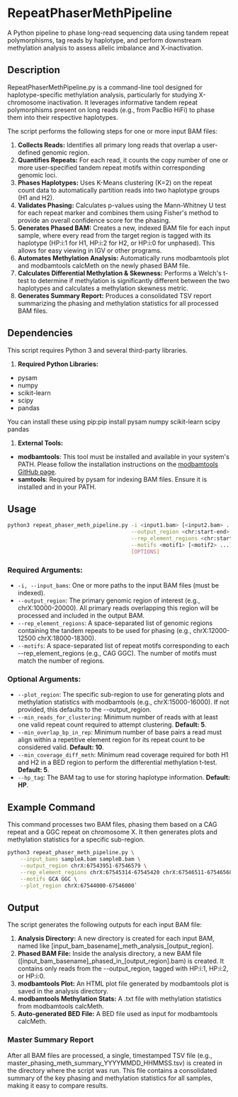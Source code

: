 # **RepeatPhaserMethPipeline**

A Python pipeline to phase long-read sequencing data using tandem repeat polymorphisms, tag reads by haplotype, and perform downstream methylation analysis to assess allelic imbalance and X-inactivation.

## **Description**

RepeatPhaserMethPipeline.py is a command-line tool designed for haplotype-specific methylation analysis, particularly for studying X-chromosome inactivation. It leverages informative tandem repeat polymorphisms present on long reads (e.g., from PacBio HiFi) to phase them into their respective haplotypes.

The script performs the following steps for one or more input BAM files:

1. **Collects Reads:** Identifies all primary long reads that overlap a user-defined genomic region.
2. **Quantifies Repeats:** For each read, it counts the copy number of one or more user-specified tandem repeat motifs within corresponding genomic loci.
3. **Phases Haplotypes:** Uses K-Means clustering (K=2) on the repeat count data to automatically partition reads into two haplotype groups (H1 and H2).
4. **Validates Phasing:** Calculates p-values using the Mann-Whitney U test for each repeat marker and combines them using Fisher's method to provide an overall confidence score for the phasing.
5. **Generates Phased BAM:** Creates a new, indexed BAM file for each input sample, where every read from the target region is tagged with its haplotype (HP\:i:1 for H1, HP\:i:2 for H2, or HP\:i:0 for unphased).  This allows for easy viewing in IGV or other programs.
6. **Automates Methylation Analysis:** Automatically runs modbamtools plot and modbamtools calcMeth on the newly phased BAM file.
7. **Calculates Differential Methylation & Skewness:** Performs a Welch's t-test to determine if methylation is significantly different between the two haplotypes and calculates a methylation skewness metric.
8. **Generates Summary Report:** Produces a consolidated TSV report summarizing the phasing and methylation statistics for all processed BAM files.

## **Dependencies**

This script requires Python 3 and several third-party libraries.

1. **Required Python Libraries:**

* pysam
* numpy
* scikit-learn
* scipy
* pandas

You can install these using pip\:pip install pysam numpy scikit-learn scipy pandas



1. **External Tools:**

* **modbamtools**: This tool must be installed and available in your system's PATH. Please follow the installation instructions on the [<u>modbamtools GitHub page</u>](https://www.google.com/search?q=https://github.com/r937/modbamtools).
* **samtools**: Required by pysam for indexing BAM files. Ensure it is installed and in your PATH.

## **Usage**

```bash
python3 repeat_phaser_meth_pipeline.py -i <input1.bam> [<input2.bam> ...] \
                                       --output_region <chr:start-end> \
                                       --rep_element_regions <chr:start-end> [<chr:start-end> ...] \
                                       --motifs <motif1> [<motif2> ...] \
                                       [OPTIONS]
```


### **Required Arguments:**

* `-i, --input_bams`: One or more paths to the input BAM files (must be indexed).
* `--output_region`: The primary genomic region of interest (e.g., chrX:10000-20000). All primary reads overlapping this region will be processed and included in the output BAM.
* `--rep_element_regions`: A space-separated list of genomic regions containing the tandem repeats to be used for phasing (e.g., chrX:12000-12500 chrX:18000-18300).
* `--motifs`: A space-separated list of repeat motifs corresponding to each --rep\_element\_regions (e.g., CAG GGC). The number of motifs must match the number of regions.

### **Optional Arguments:**

* `--plot_region`: The specific sub-region to use for generating plots and methylation statistics with modbamtools (e.g., chrX:15000-16000). If not provided, this defaults to the --output\_region.
* `--min_reads_for_clustering`: Minimum number of reads with at least one valid repeat count required to attempt clustering. **Default: 5**.
* `--min_overlap_bp_in_rep`: Minimum number of base pairs a read must align within a repetitive element region for its repeat count to be considered valid. **Default: 10**.
* `--min_coverage_diff_meth`: Minimum read coverage required for both H1 and H2 in a BED region to perform the differential methylation t-test. **Default: 5**.
* `--hp_tag`: The BAM tag to use for storing haplotype information. **Default: HP**.

## **Example Command**

This command processes two BAM files, phasing them based on a CAG repeat and a GGC repeat on chromosome X. It then generates plots and methylation statistics for a specific sub-region.

```bash
python3 repeat_phaser_meth_pipeline.py \
    --input_bams sampleA.bam sampleB.bam \
    --output_region chrX:67543951-67546579 \
    --rep_element_regions chrX:67545314-67545420 chrX:67546511-67546568 \
    --motifs GCA GGC \
    --plot_region chrX:67544000-67546000`
```



## **Output**

The script generates the following outputs for each input BAM file:

1. **Analysis Directory:** A new directory is created for each input BAM, named like \[input\_bam\_basename]\_meth\_analysis\_\[output\_region].
2. **Phased BAM File:** Inside the analysis directory, a new BAM file (\[input\_bam\_basename]\_phased\_in\_\[output\_region].bam) is created. It contains only reads from the --output\_region, tagged with HP\:i:1, HP\:i:2, or HP\:i:0.
3. **modbamtools Plot:** An HTML plot file generated by modbamtools plot is saved in the analysis directory.
4. **modbamtools Methylation Stats:** A .txt file with methylation statistics from modbamtools calcMeth.
5. **Auto-generated BED File:** A BED file used as input for modbamtools calcMeth.

### **Master Summary Report**

After all BAM files are processed, a single, timestamped TSV file (e.g., master\_phasing\_meth\_summary\_YYYYMMDD\_HHMMSS.tsv) is created in the directory where the script was run. This file contains a consolidated summary of the key phasing and methylation statistics for all samples, making it easy to compare results.
